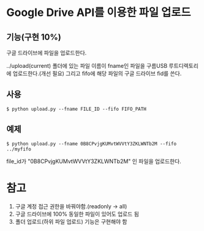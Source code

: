 # Google Drive API를 이용한 파일 업로드

## 기능(구현 10%)
구글 드라이브에 파일을 업로드한다.

../upload(current) 폴더에 있는 파일 이름이 fname인 파일을 구름USB 루트디렉토리에 업로드한다.(개선 필요)
그리고 fifo에 해당 파일의 구글 드라이브 fid를 쓴다.

## 사용

```
$ python upload.py --fname FILE_ID --fifo FIFO_PATH
```

## 예제
```
$ python upload.py --fname 0B8CPvjgKUMvtWVVtY3ZKLWNTb2M --fifo ../myfifo
```

file_id가 "0B8CPvjgKUMvtWVVtY3ZKLWNTb2M" 인 파일을 업로드한다.

# 참고

1. 구글 계정 접근 권한을 바꿔야함.(readonly -> all)
2. 구글 드라이브에 100% 동일한 파일이 있어도 업로드 됨
3. 폴더 업로드(하위 파일 업로드) 기능은 구현해야 함
